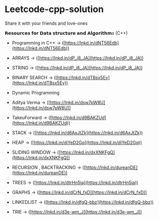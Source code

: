 # Leetcode-cpp-solution
Share it with your friends and love-ones 


𝗥𝗲𝘀𝗼𝘂𝗿𝗰𝗲𝘀 𝗳𝗼𝗿 𝗗𝗮𝘁𝗮 𝘀𝘁𝗿𝘂𝗰𝘁𝘂𝗿𝗲 𝗮𝗻𝗱 𝗔𝗹𝗴𝗼𝗿𝗶𝘁𝗵𝗺s (C++)

- Programming in C++ -> ([https://lnkd.in/dNT56Edb](https://lnkd.in/dNT56Edb))
- ARRAYS -> ([https://lnkd.in/dP_i8_JA](https://lnkd.in/dP_i8_JA))

- STRING -> ([https://lnkd.in/dP_i8_JA](https://lnkd.in/dP_i8_JA))
- BINARY SEARCH -> ([https://lnkd.in/dTBsx5Ev](https://lnkd.in/dTBsx5Ev))
- Dynamic Programming
- Aditya Verma -> ([https://lnkd.in/dsw7pW8U](https://lnkd.in/dsw7pW8U))
- TakeuForward -> ([https://lnkd.in/d9BAKZUd](https://lnkd.in/d9BAKZUd))
- STACK -> ([https://lnkd.in/d6AxJtZk](https://lnkd.in/d6AxJtZk))
- HEAP -> ([https://lnkd.in/diYeD2Gq](https://lnkd.in/diYeD2Gq))
- SLIDING WINDOW -> ([https://lnkd.in/dxXNKFgQ](https://lnkd.in/dxXNKFgQ))
- RECURSION , BACKTRACKING -> ([https://lnkd.in/dureanDE](https://lnkd.in/dureanDE))
- TREES -> ([https://lnkd.in/dtrHn5ia](https://lnkd.in/dtrHn5ia))
- GRAPHS -> ([https://lnkd.in/dCrN_fxD](https://lnkd.in/dCrN_fxD))
- LINKEDLIST -> ([https://lnkd.in/dfgQ-bbz](https://lnkd.in/dfgQ-bbz))
- TRIE -> ([https://lnkd.in/d3e-wm_J](https://lnkd.in/d3e-wm_J))
